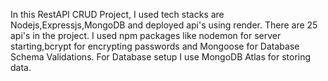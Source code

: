 In this RestAPI CRUD Project, I used tech stacks are Nodejs,Expressjs,MongoDB and deployed api's using render.
There are 25 api's in the project.
I used npm packages like nodemon for server starting,bcrypt for encrypting passwords and Mongoose for Database Schema Validations.
For Database setup I use MongoDB Atlas for storing data.
